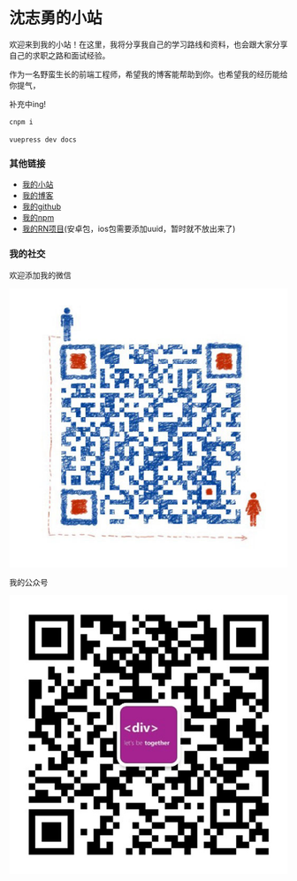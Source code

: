 # 沈志勇的小站

欢迎来到我的小站！在这里，我将分享我自己的学习路线和资料，也会跟大家分享自己的求职之路和面试经验。

作为一名野蛮生长的前端工程师，希望我的博客能帮助到你。也希望我的经历能给你提气，

补充中ing!



    cnpm i

    vuepress dev docs



### 其他链接

* [我的小站](https://shenzhiyong.com.cn)
* [我的博客](https://blog.csdn.net/u011456552)
* [我的github](https://github.com/szy1000)
* [我的npm](https://www.npmjs.com/package/shenzhiyong)
* [我的RN项目](https://www.pgyer.com/25tV)(安卓包，ios包需要添加uuid，暂时就不放出来了)


### 我的社交

欢迎添加我的微信

![sx916698462](./docs/.vuepress/components/aa2.jpg)

我的公众号

![](./docs/.vuepress/components/mp.png)

